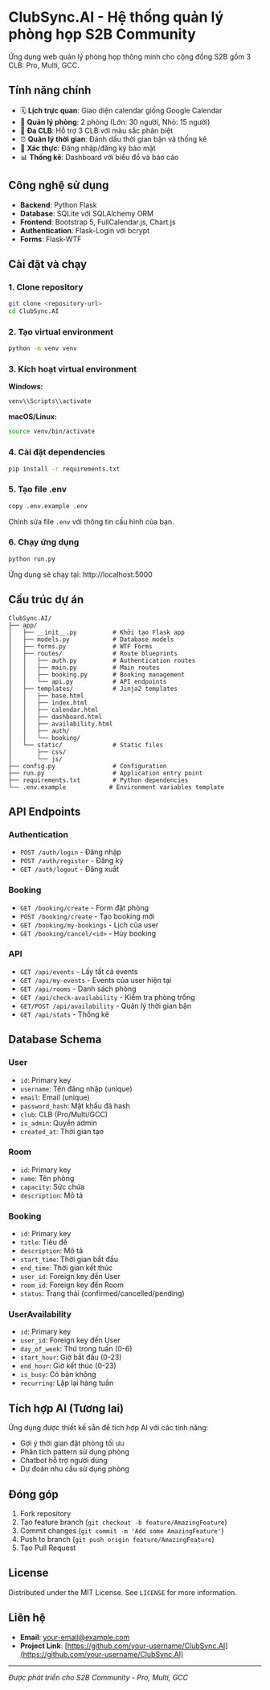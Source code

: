 # ClubSync.AI - Hệ thống quản lý phòng họp S2B Community

Ứng dụng web quản lý phòng họp thông minh cho cộng đồng S2B gồm 3 CLB: Pro, Multi, GCC.

## Tính năng chính

- 🗓️ **Lịch trực quan**: Giao diện calendar giống Google Calendar
- 🏢 **Quản lý phòng**: 2 phòng (Lớn: 30 người, Nhỏ: 15 người)
- 👥 **Đa CLB**: Hỗ trợ 3 CLB với màu sắc phân biệt
- ⏰ **Quản lý thời gian**: Đánh dấu thời gian bận và thống kê
- 🔐 **Xác thực**: Đăng nhập/đăng ký bảo mật
- 📊 **Thống kê**: Dashboard với biểu đồ và báo cáo

## Công nghệ sử dụng

- **Backend**: Python Flask
- **Database**: SQLite với SQLAlchemy ORM
- **Frontend**: Bootstrap 5, FullCalendar.js, Chart.js
- **Authentication**: Flask-Login với bcrypt
- **Forms**: Flask-WTF

## Cài đặt và chạy

### 1. Clone repository
```bash
git clone <repository-url>
cd ClubSync.AI
```

### 2. Tạo virtual environment
```bash
python -m venv venv
```

### 3. Kích hoạt virtual environment
**Windows:**
```bash
venv\\Scripts\\activate
```

**macOS/Linux:**
```bash
source venv/bin/activate
```

### 4. Cài đặt dependencies
```bash
pip install -r requirements.txt
```

### 5. Tạo file .env
```bash
copy .env.example .env
```
Chỉnh sửa file `.env` với thông tin cấu hình của bạn.

### 6. Chạy ứng dụng
```bash
python run.py
```

Ứng dụng sẽ chạy tại: http://localhost:5000

## Cấu trúc dự án

```
ClubSync.AI/
├── app/
│   ├── __init__.py          # Khởi tạo Flask app
│   ├── models.py            # Database models
│   ├── forms.py             # WTF Forms
│   ├── routes/              # Route blueprints
│   │   ├── auth.py          # Authentication routes
│   │   ├── main.py          # Main routes
│   │   ├── booking.py       # Booking management
│   │   └── api.py           # API endpoints
│   ├── templates/           # Jinja2 templates
│   │   ├── base.html
│   │   ├── index.html
│   │   ├── calendar.html
│   │   ├── dashboard.html
│   │   ├── availability.html
│   │   ├── auth/
│   │   └── booking/
│   └── static/              # Static files
│       ├── css/
│       └── js/
├── config.py                # Configuration
├── run.py                   # Application entry point
├── requirements.txt         # Python dependencies
└── .env.example            # Environment variables template
```

## API Endpoints

### Authentication
- `POST /auth/login` - Đăng nhập
- `POST /auth/register` - Đăng ký
- `GET /auth/logout` - Đăng xuất

### Booking
- `GET /booking/create` - Form đặt phòng
- `POST /booking/create` - Tạo booking mới
- `GET /booking/my-bookings` - Lịch của user
- `GET /booking/cancel/<id>` - Hủy booking

### API
- `GET /api/events` - Lấy tất cả events
- `GET /api/my-events` - Events của user hiện tại
- `GET /api/rooms` - Danh sách phòng
- `GET /api/check-availability` - Kiểm tra phòng trống
- `GET/POST /api/availability` - Quản lý thời gian bận
- `GET /api/stats` - Thống kê

## Database Schema

### User
- `id`: Primary key
- `username`: Tên đăng nhập (unique)
- `email`: Email (unique)
- `password_hash`: Mật khẩu đã hash
- `club`: CLB (Pro/Multi/GCC)
- `is_admin`: Quyền admin
- `created_at`: Thời gian tạo

### Room
- `id`: Primary key
- `name`: Tên phòng
- `capacity`: Sức chứa
- `description`: Mô tả

### Booking
- `id`: Primary key
- `title`: Tiêu đề
- `description`: Mô tả
- `start_time`: Thời gian bắt đầu
- `end_time`: Thời gian kết thúc
- `user_id`: Foreign key đến User
- `room_id`: Foreign key đến Room
- `status`: Trạng thái (confirmed/cancelled/pending)

### UserAvailability
- `id`: Primary key
- `user_id`: Foreign key đến User
- `day_of_week`: Thứ trong tuần (0-6)
- `start_hour`: Giờ bắt đầu (0-23)
- `end_hour`: Giờ kết thúc (0-23)
- `is_busy`: Có bận không
- `recurring`: Lặp lại hàng tuần

## Tích hợp AI (Tương lai)

Ứng dụng được thiết kế sẵn để tích hợp AI với các tính năng:
- Gợi ý thời gian đặt phòng tối ưu
- Phân tích pattern sử dụng phòng
- Chatbot hỗ trợ người dùng
- Dự đoán nhu cầu sử dụng phòng

## Đóng góp

1. Fork repository
2. Tạo feature branch (`git checkout -b feature/AmazingFeature`)
3. Commit changes (`git commit -m 'Add some AmazingFeature'`)
4. Push to branch (`git push origin feature/AmazingFeature`)
5. Tạo Pull Request

## License

Distributed under the MIT License. See `LICENSE` for more information.

## Liên hệ

- **Email**: your-email@example.com
- **Project Link**: [https://github.com/your-username/ClubSync.AI](https://github.com/your-username/ClubSync.AI)

---

*Được phát triển cho S2B Community - Pro, Multi, GCC*